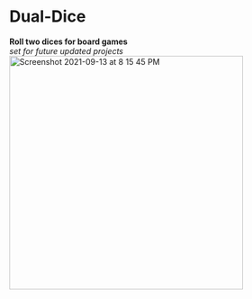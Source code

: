 # Dual-Dice
**Roll two dices for board games**<br/>
*set for future updated projects*<br/>
<img width="415" alt="Screenshot 2021-09-13 at 8 15 45 PM" src="https://user-images.githubusercontent.com/62138248/133119433-a13d7629-6dd1-4f0f-abe7-48621a6274d9.png">
